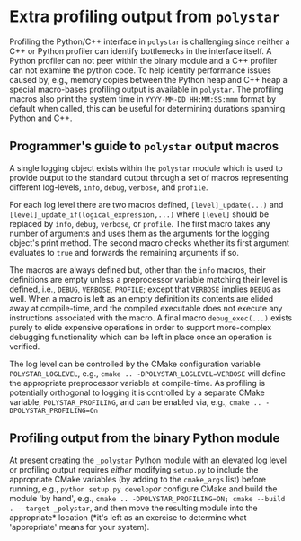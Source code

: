 # Extra profiling output from `polystar`

Profiling the Python/C++ interface in `polystar` is challenging since neither a C++ or Python profiler can identify bottlenecks in the interface itself.
A Python profiler can not peer within the binary module and a C++ profiler can not examine the python code.
To help identify performance issues caused by, e.g., memory copies between the Python heap and C++ heap a special macro-bases profiling output is available in `polystar`.
The profiling macros also print the system time in `YYYY-MM-DD HH:MM:SS:mmm` format by default when called, this can be useful for determining durations spanning Python and C++.

## Programmer's guide to `polystar` output macros
A single logging object exists within the `polystar` module which is used to provide output to the standard output through a set of macros representing different log-levels, `info`, `debug`, `verbose`, and `profile`.

For each log level there are two macros defined, `[level]_update(...)` and `[level]_update_if(logical_expression,...)` where `[level]` should be replaced by `info`, `debug`, `verbose`, or `profile`.
The first macro takes any number of arguments and uses them as the arguments for the logging object's print method.
The second macro checks whether its first argument evaluates to `true` and forwards the remaining arguments if so.

The macros are always defined but, other than the `info` macros, their definitions are empty unless a preprocessor variable matching their level is defined, i.e., `DEBUG`, `VERBOSE`, `PROFILE`; except that `VERBOSE` implies `DEBUG` as well.
When a macro is left as an empty definition its contents are elided away at compile-time, and the compiled executable does not execute any instructions associated with the macro.
A final macro `debug_exec(...)` exists purely to elide expensive operations in order to support more-complex debugging functionality which can be left in place once an operation is verified.

The log level can be controlled by the CMake configuration variable `POLYSTAR_LOGLEVEL`, e.g., `cmake .. -DPOLYSTAR_LOGLEVEL=VERBOSE` will define the appropriate preprocessor variable at compile-time.
As profiling is potentially orthogonal to logging it is controlled by a separate CMake variable, `POLYSTAR_PROFILING`, and can be enabled via, e.g., `cmake .. -DPOLYSTAR_PROFILING=On`

## Profiling output from the binary Python module
At present creating the `_polystar` Python module with an elevated log level or profiling output requires *either* modifying `setup.py` to include the appropriate CMake variables (by adding to the `cmake_args` list) before running, e.g., `python setup.py develop`*or* configure CMake and build the module 'by hand', e.g., `cmake .. -DPOLYSTAR_PROFILING=ON; cmake --build . --target _polystar`, and then move the resulting module into the appropriate* location (*it's left as an exercise to determine what 'appropriate' means for your system).

